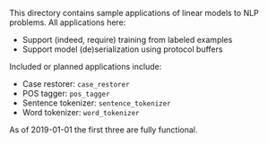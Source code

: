 This directory contains sample applications of linear models to NLP problems.
All applications here:

* Support (indeed, require) training from labeled examples
* Support model (de)serialization using protocol buffers

Included or planned applications include:

* Case restorer: `case_restorer`
* POS tagger: `pos_tagger`
* Sentence tokenizer: `sentence_tokenizer`
* Word tokenizer: `word_tokenizer`

As of 2019-01-01 the first three are fully functional.
